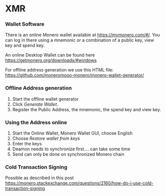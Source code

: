 # XMR

### Wallet Software

There is an online Monero wallet available at <https://mymonero.com/#/>. You can log in there using a mnemonic or a combination of a public key, view key and spend key.

An online Desktop Wallet can be found here <https://getmonero.org/downloads/#windows>

For offline address generation we use this HTML file: <https://github.com/moneromooo-monero/monero-wallet-generator/>

### Offline Address generation

1. Start the offline wallet generator
2. Click *Generate Wallet*.
3. Register the Public Address, the mnemonic, the spend key and view key.

### Using the Address online

1. Start the Online Wallet, Monero Wallet GUI, choose English
2. Choose *Restore wallet from keys*
3. Enter the keys
4. Deamon needs to synchronize first…. can take some time
5. Send can only be done on synchronized Monero chain

### Cold Transaction Signing

Possible as described in this post <https://monero.stackexchange.com/questions/2160/how-do-i-use-cold-transaction-signing>